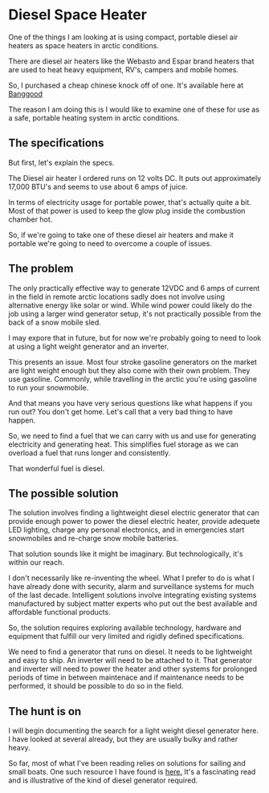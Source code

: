 <!-- TITLE: Diesel Space Heater -->
<!-- SUBTITLE: A quick summary of Diesel Space Heater -->

# Diesel Space Heater
One of the things I am looking at is using compact, portable diesel air heaters as space heaters in arctic conditions.

There are diesel air heaters like the Webasto and Espar brand heaters that are used to heat heavy equipment, RV's, campers and mobile homes.

So, I purchased a cheap chinese knock off of one. It's available here at [Banggood](https://www.banggood.com/24V12V-5kw-Diesel-Air-Parking-Heater-Diesel-Heating-Air-Parking-Heater-with-Digital-Switch-p-1252913.html)

The reason I am doing this is I would like to examine one of these for use as a safe, portable heating system in arctic conditions.

## The specifications
But first, let's explain the specs.

The Diesel air heater I ordered runs on 12 volts DC. It puts out approximately 17,000 BTU's and seems to use about 6 amps of juice.

In terms of electricity usage for portable power, that's actually quite a bit. Most of that power is used to keep the glow plug inside the combustion chamber hot.

So, if we're going to take one of these diesel air heaters and make it portable we're going to need to overcome a couple of issues.

## The problem
The only practically effective way to generate 12VDC and 6 amps of current in the field in remote arctic locations sadly does not involve using alternative energy like solar or wind. While wind power could likely do the job using a larger wind generator setup, it's not practically possible from the back of a snow mobile sled.

I may expore that in future, but for now we're probably going to need to look at using a light weight generator and an inverter.

This presents an issue. Most four stroke gasoline generators on the market are light weight enough but they also come with their own problem. They use gasoline. Commonly, while travelling in the arctic you're using gasoline to run your snowmobile.

And that means you have very serious questions like what happens if you run out? You don't get home. Let's call that a very bad thing to have happen.

So, we need to find a fuel that we can carry with us and use for generating electricity and generating heat. This simplifies fuel storage as we can overload a fuel that runs longer and consistently.

That wonderful fuel is diesel.

## The possible solution
The solution involves finding a lightweight diesel electric generator that can provide enough power to power the diesel electric heater, provide adequete LED lighting, charge any personal electronics, and in emergencies start snowmobiles and re-charge snow mobile batteries.

That solution sounds like it might be imaginary. But technologically, it's within our reach.

I don't necessarily like re-inventing the wheel. What I prefer to do is what I have already done with security, alarm and surveillance systems for much of the last decade. Intelligent solutions involve integrating existing systems manufactured by subject matter experts who put out the best available and affordable functional products.

So, the solution requires exploring available technology, hardware and equipment that fulfill our very limited and rigidly defined specifications.

We need to find a generator that runs on diesel. It needs to be lightweight and easy to ship. An inverter will need to be attached to it. That generator and inverter will need to power the heater and other systems for prolonged periods of time in between maintenace and if maintenance needs to be performed, it should be possible to do so in the field.

## The hunt is on
I will begin documenting the search for a light weight diesel generator here. I have looked at several already, but they are usually bulky and rather heavy.

So far, most of what I've been reading relies on solutions for sailing and small boats. One such resource I have found is [here.](http://www.cruisersforum.com/forums/f14/small-1kw-diesel-generator-101684.html) It's a fascinating read and is illustrative of the kind of diesel generator required.